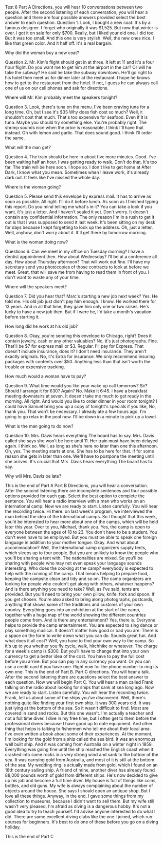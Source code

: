 Test 8
Part A
Directions, you will hear 10 conversations between two people. After the second listening of each conversation, you will hear a question and there are four possible answers provided select the best answer to each question.
Question 1.
Look, I bought a new coat. It's by a famous designer. I forget who originally it was $1,525. But now that winter is over. I got it on sale for only $700.
Really, but I liked your old one.
I did too. But it was too small. And this one is very stylish.
Well, the new ones nice. I like that green color. And it half off. It's a real bargain.

Why did the woman buy a new coat?

Question 2.
Mr. Kim's flight should get in at three. It left at 11 and it's a four hour flight.
Do you want me to get him at the airport in the car? Or will he take the subway?
He said he take the subway downtown. He'll go right to his hotel then meet us for dinner later at the restaurant.
I hope he knows how to get to the restaurant from the hotel. If not, I guess he can always call one of us on our cell phones and ask for directions.

Where will Mr. Kim probably meet the speakers tonight?

Question 3.
Look, there's tuna on the menu. I've been craving tuna for a long time. Oh, but I see it's $35 Why does fish cost so much?
Well, it shouldn't cost that much. That's too expensive for seafood. Even if it is tuna. Maybe you should try something else. 
You're probably right. The shrimp sounds nice when the price is reasonable. I think I'll have that instead. 
Oh with lemon and garlic. That does sound good. I think I'll order the same.

What will the man get?

Question 4.
The train should be here in about five more minutes.
Good. I've been waiting half an hour. I was getting ready to walk.
Don't do that. It's too far. The train will be here soon.
I hope so. I don't like to get home at After Dark,
I know what you mean. Sometimes when I leave work, it's already dark out. It feels like I've missed the whole day.

Where is the woman going?

Question 5.
Please send this envelope by express mail. It has to arrive as soon as possible.
All right. I'll do it before lunch. As soon as I finished typing this report. Do you mind telling me what's in it?
You can take a look if you want. It's just a letter. And I haven't sealed it yet. Don't worry. It doesn't contain any confidential information. The only reason I'm in a rush to get it out is that I was supposed to send it last week. It's been sitting on my desk for days because I kept forgetting to look up the address.
Oh, just a letter. Well, anyhow, don't worry about it. It'll get there by tomorrow morning.

What is the woman doing now?

Questions 6.
Can we meet in my office on Tuesday morning?
I have a dentist appointment then. How about Wednesday?
I'll be at a conference all day. How about Thursday afternoon?
That will work out fine. I'll have my secretary send you photocopies of those contracts to look at before we meet.
Great, that will save me from having to read them in front of you. I don't want to waste any of your time.

Where will the speakers meet?

Question 7.
Did you hear that? Marc's starting a new job next week?
Yes. He told me. His old job just didn't pay him enough.
I know. He worked there for 13 years. And in all that time, they gave him only one or two raises.
He's lucky to have a new job then. But if I were he, I'd take a month's vacation before starting it.

How long did he work at his old job?

Question 8.
Okay, you're sending this envelope to Chicago, right? Does it contain jewelry, cash or any other valuables?
No, it's just photographs.
Fine. That'll be $7 for express mail or $3. Regular.
I'll pay for Express. That doesn't include insurance, does it? I don't need insurance. They aren't exactly originals. 
No, it's Extra for insurance. We only recommend insuring packages with contents over $50. Anything less than that isn't worth the trouble or expensive tracking.

How much would a woman have to pay?

Question 9.
What time would you like your wake up call tomorrow? Sir? Should I arrange it for 830? Again?
No. Make it 6:45. I have a breakfast meeting downstairs at seven. It doesn't take me much to get ready in the morning.
All right. And would you like to order dinner in your room tonight? I could have Samuel bring you up a copy of tonight's specials if you like,
No, thank you. That won't be necessary. I already ate a few hours ago. I'm going to go relax in the pool now. I'll be down in a minute to pick up a towel.

What is the man going to do now?

Question 10.
Mrs. Davis hears everything The board has to say. Mrs. Davis called she says she won't be here until 11. 
Her train must have been delayed again. 
I think so. Well, as long as she's here no later than one this afternoon.
Oh, yes. The meeting starts at one. She has to be here for that.
If for some reason she gets in later than one. We'll have to postpone the meeting until she arrives. It's crucial that Mrs. Davis hears everything The board has to say.

Why will Mrs. Davis be late?

This is the end of Part A
Part B
Directions, you will hear a conversation. After the second listening there are incomplete sentences and four possible options provided for each gap. Select the best option to complete the sentence.
You will hear a radio interview with a man who works on an international camp. Now we are ready to start. Listen carefully. You will hear the recording twice.
Hi there. on last week's program, we interviewed the man behind the idea of the International camps. So I thought that this week, you'd be interested to hear more about one of the camps, which will be held later this year. Over to you, Michael, thank you.
Yes, the camp is open to everyone between the ages of 18 to 23. You don't have to be a student. You don't even have to be employed. But you must be able to speak one foreign language in addition to your mother tongue.
Okay. And what about accommodation?
Well, the International camp organizers supply tents, which sleeps up to four people. But you are unlikely to know the people who you'll be sharing a tent with. The nationalities are mixed. So you'll be sharing with people who may not even speak your language sounds interesting.
Who does the cooking at the camp?
everybody is expected to help with the running of the camp. That means helping to prepare food, keeping the campsite clean and tidy and so on. The camp organizers are looking for people who couldn't get along with others, whatever happens?
And is there anything you need to take?
Well, as I've said, tents are provided. But you'll need to bring your own pillow, knife, fork and spoon. If you get chosen. You're also asked to bring along photographs, postcards, anything that shows some of the traditions and customs of your own country. Everything goes into an exhibition at the start of the camp, together with a huge map of the world showing the different countries people come from.
And is there any entertainment?
Yes, there is. Everyone helps to provide the camp entertainment. You are expected to sing dance or play something musical. It doesn't matter how good or bad you are. There is a space on the form to write down what you can do.
Sounds great fun. And what does it all cost?
Well, you have to find your own way to the camp. So it's up to you whether you fly cycle, walk, hitchhike or whatever. The charge for a week's camp is $300. But you'll have to change that into your own currency to get a better idea of the cost. You have to pay the full cost before you arrive. But you can pay in any currency you want. Or you can use a credit card if you have one. Right now for the phone number to ring its own one.
This is the end of Part B.
Part C
directions. You will hear a talk. After the second listening there are questions select the best answer to each question.
Now we will begin Part C.
You will hear a man called Frank talking on the radio about looking for ships that sank at sea long ago.
Now we are ready to start. Listen carefully. You will hear the recording twice.
Frank, tell us about some of the ships you've discovered.
Well, there's nothing quite like finding your first own ship. It was 300 years old. It was just lying at the bottom of the sea. So it wasn't difficult to find. Most are covered in sand and rocks. But this one wasn't. I'm actually a teacher and not a full time diver. I dive in my free time, but I often get to them before the professional divers because I have good up to date equipment. And other thing that helps is talking to fishermen who tell me about their local area. I've even written a book about some of their experiences. At the moment, I'm looking for the gold from a ship called the sea bird. It was an enormous well built ship. And it was coming from Australia on a winter night in 1859. Everything was going fine until the ship reached the English coast when it crashed into some rocks in a very strong wind and sank to the bottom of the sea. It was carrying gold from Australia, and most of it is still at the bottom of the sea. My wedding ring is actually made from gold, which I found on an 18th century sailing ship. A friend of mine, another diver has already found 88,000 pounds worth of gold from different ships. He's now decided to give up his job and become a full time diver. My house is full of things like coins, bottles, and old guns. My wife is always complaining about the number of objects around the house. She says I should open an antique shop. But I love all these things. Anyway, in the end, I gave some things from my collection to museums, because I didn't want to sell them. But my wife still wasn't very pleased, I'm afraid as diving is a dangerous hobby. It's not a good idea to try to teach yourself. I'd advise anyone interested to do what I did. There are some excellent diving clubs like the one I joined, which run courses for beginners. It's best to do one of these before you go on a diving holiday.

This is the end of Part C
